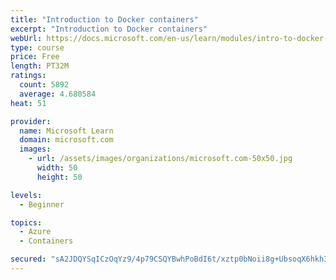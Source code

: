 ```yaml
---
title: "Introduction to Docker containers"
excerpt: "Introduction to Docker containers"
webUrl: https://docs.microsoft.com/en-us/learn/modules/intro-to-docker-containers/
type: course
price: Free
length: PT32M
ratings:
  count: 5892
  average: 4.680584
heat: 51

provider:
  name: Microsoft Learn
  domain: microsoft.com
  images:
    - url: /assets/images/organizations/microsoft.com-50x50.jpg
      width: 50
      height: 50

levels:
  - Beginner

topics:
  - Azure
  - Containers

secured: "sA2JDQYSqICzOqYz9/4p79CSQYBwhPoBdI6t/xztp0bNoii8g+UbsoqX6hkh36NqKwMyn6iFZvgWRCIZiFu6QXrTQkBf7kNedzkL4oQYiWAI89SF7R0FLMDvPpFDlptOSyItRTPb6z8U8ETJEnq9mBVkJu+aP1Sh9BEhQffOsAKID7ZnOs5tnxcGLRo8X7MBAK5tmA6Zmz5TqUoTZ6yj90ati9sI5Xk/Lrzio52Ryehz+jH1a7Re16KJbO6Wd04T8x+/YYuii+E0hOisKbUk93f1Zhh3qPnorF4UuZh3zmi4BRs3mvPPBNaPjSxoJ6e/4vF9M9C5o3ZekXKIoD5XVuw4zDk1xwf5qBzU3a0XJB6OehmMeqL/l9aC493fNpIKfG+q5Y4/CASMvq0oqyf9GQORlquusDO+Ew0GJltu45M=;xUjo68u4NyiN/4K8AWNI0w=="
---
```


